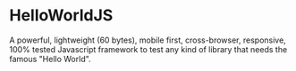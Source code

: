 HelloWorldJS
============

A powerful, lightweight (60 bytes), mobile first, cross-browser, responsive, 100% tested Javascript framework to test any kind of library that needs the famous "Hello World".